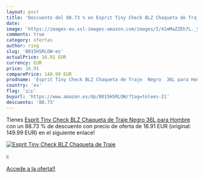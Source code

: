 ```yaml
---
layout: post
title: 'Descuento del 88.73 % en Esprit Tiny Check BLZ Chaqueta de Traje '
date: 
image: 'https://images-eu.ssl-images-amazon.com/images/I/41mMaZZEh7L._SL200_.jpg'
comments: true
category: ofertas
author: ring
slug: 'B015HSRLOW-es'
actualPrice: 16.91 EUR
currency: EUR
price: 16.91
comparePrice: 149.99 EUR
prodname: 'Esprit Tiny Check BLZ Chaqueta de Traje  Negro  36L para Hombre'
country: 'es'
flag: '🇪🇸'
buyurl: 'https://www.amazon.es/dp/B015HSRLOW/?tag=tolees-21'
descuento: '88.73'
---
```


Tienes [Esprit Tiny Check BLZ Chaqueta de Traje  Negro  36L para Hombre](https://www.amazon.es/dp/B015HSRLOW/?tag=tolees-21) con un 88.73 % de descuento con precio de oferta de 16.91 EUR (original: 149.99 EUR) en el siguiente enlace!

[![Esprit Tiny Check BLZ Chaqueta de Traje ](https://images-eu.ssl-images-amazon.com/images/I/41mMaZZEh7L._SL200_.jpg)](https://www.amazon.es/dp/B015HSRLOW/?tag=tolees-21)

ℹ️:


[Accede a la oferta!!](https://www.amazon.es/dp/B015HSRLOW/?tag=tolees-21)
